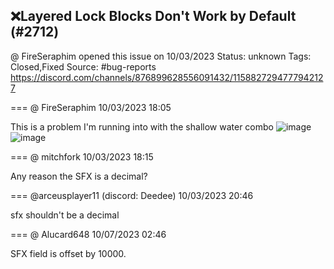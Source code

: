 ## ❌Layered Lock Blocks Don't Work by Default (#2712)
@ FireSeraphim opened this issue on 10/03/2023
Status: unknown
Tags: Closed,Fixed
Source: #bug-reports https://discord.com/channels/876899628556091432/1158827294777942127


=== @ FireSeraphim 10/03/2023 18:05

This is a problem I'm running into with the shallow water combo
![image](https://cdn.discordapp.com/attachments/1158827294777942127/1158827294920544327/Screen_Shot_006.PNG?ex=65e75f05&is=65d4ea05&hm=071c7e204762f75ed42f32667107b45aef22f1d9fa182ea98f70ceee267a16c7&)
![image](https://cdn.discordapp.com/attachments/1158827294777942127/1158827295180603422/Screen_Shot_005.PNG?ex=65e75f05&is=65d4ea05&hm=50979385a800a6d4de71f1ccd344b8a73939620310a0adcd412bc4935fe18025&)

=== @ mitchfork 10/03/2023 18:15

Any reason the SFX is a decimal?

=== @arceusplayer11 (discord: Deedee) 10/03/2023 20:46

sfx shouldn't be a decimal

=== @ Alucard648 10/07/2023 02:46

SFX field is offset by 10000.
